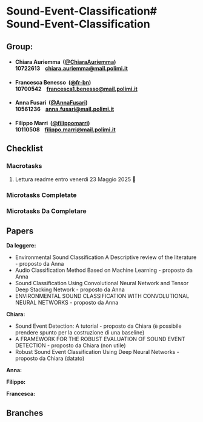 # Sound-Event-Classification# Sound-Event-Classification

## Group:

- ####  Chiara Auriemma &nbsp;([@ChiaraAuriemma](https://github.com/ChiaraAuriemma))<br> 10722613 &nbsp;&nbsp; chiara.auriemma@mail.polimi.it

- ####  Francesca Benesso &nbsp;([@fr-bn](https://github.com/fr-bn))<br> 10700542 &nbsp;&nbsp; francesca1.benesso@mail.polimi.it

- ####  Anna Fusari &nbsp;([@AnnaFusari](https://github.com/AnnaFusari))<br> 10561236 &nbsp;&nbsp; anna.fusari@mail.polimi.it

- ####  Filippo Marri &nbsp;([@filippomarri](https://github.com/filippomarri))<br> 10110508 &nbsp;&nbsp; filippo.marri@mail.polimi.it

## Checklist

### Macrotasks
1.  Lettura readme entro venerdì 23 Maggio 2025 🔄

### Microtasks Completate


### Microtasks Da Completare


## Papers

**Da leggere:**
- Environmental Sound Classification A Descriptive review of the literature - proposto da Anna
- Audio Classification Method Based on Machine Learning - proposto da Anna
- Sound Classification Using Convolutional Neural Network and Tensor Deep Stacking Network - proposto da Anna
- ENVIRONMENTAL SOUND CLASSIFICATION WITH CONVOLUTIONAL NEURAL NETWORKS - proposto da Anna
  
**Chiara:**
- Sound Event Detection: A tutorial - proposto da Chiara (è possibile prendere spunto per la costruzione di una baseline)
- A FRAMEWORK FOR THE ROBUST EVALUATION OF SOUND EVENT DETECTION - proposto da Chiara (non utile)
- Robust Sound Event Classification Using Deep Neural Networks - proposto da Chiara (datato)

**Anna:**

**Filippo:**

**Francesca:**

## Branches




